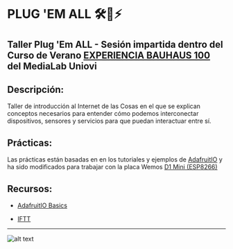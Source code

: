 # PLUG 'EM ALL 🛠️🔌⚡

## Taller Plug 'Em ALL - Sesión impartida dentro del Curso de Verano [EXPERIENCIA BAUHAUS 100](https://www.unioviedo.es/medialab/actividades/experiencia-bauhaus-100/) del MediaLab Uniovi

## Descripción: 

Taller de introducción al Internet de las Cosas en el que se explican conceptos necesarios para entender cómo podemos interconectar dispositivos, sensores y servicios para que puedan interactuar entre sí.

## Prácticas:

Las prácticas están basadas en en los tutoriales y ejemplos de [AdafruitIO](https://io.adafruit.com/) y ha sido modificados para trabajar con la placa Wemos [D1 Mini (ESP8266)](https://wiki.wemos.cc/products:d1:d1_mini)

## Recursos:

* [AdafruitIO Basics](https://learn.adafruit.com/welcome-to-adafruit-io/projects)

* [IFTT](https://ifttt.com/)

***

![alt text](https://www.unioviedo.es/medialab/wp-content/uploads/2019/06/Cartel_CURSO-VERANO_bauhaus-1-768x1086.png "Experiencia Bauhaus 100")
